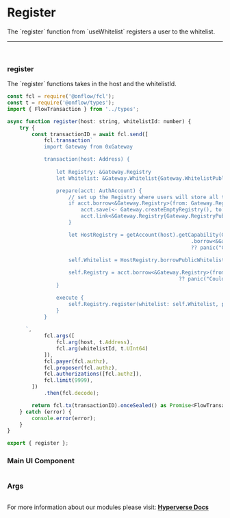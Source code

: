 # Register

<p> The `register` function from `useWhitelist` registers a user to the whitelist. </p>

---

<br>

### register

<p> The `register` functions takes in the host and the whitelistId. </p>

```jsx
const fcl = require('@onflow/fcl');
const t = require('@onflow/types');
import { FlowTransaction } from '../types';

async function register(host: string, whitelistId: number) {
	try {
		const transactionID = await fcl.send([
			fcl.transaction`
			import Gateway from 0xGateway

			transaction(host: Address) {
			
				let Registry: &Gateway.Registry
				let Whitelist: &Gateway.Whitelist{Gateway.WhitelistPublic}

				prepare(acct: AuthAccount) {
					// set up the Registry where users will store all their created events
					if acct.borrow<&Gateway.Registry>(from: Gateway.RegistryStoragePath) == nil {
						acct.save(<- Gateway.createEmptyRegistry(), to: Gateway.RegistryStoragePath)
						acct.link<&Gateway.Registry{Gateway.RegistryPublic}>(Gateway.RegistryPublicPath, target: Gateway.RegistryStoragePath)
					}

					let HostRegistry = getAccount(host).getCapability(Gateway.RegistryPublicPath)
															.borrow<&Gateway.Registry{Gateway.RegistryPublic}>()
															?? panic("Could not borrow the public Registry from the host.")
					
					self.Whitelist = HostRegistry.borrowPublicWhitelistRef(whitelistId: whitelistId)

					self.Registry = acct.borrow<&Gateway.Registry>(from:  Gateway.RegistryStoragePath)
														?? panic("Could not borrow the Registry from the signer of registering.")
				}

				execute {
					self.Registry.register(whitelist: self.Whitelist, params: {})
				}
			}
 
      `,
			fcl.args([
				fcl.arg(host, t.Address),
				fcl.arg(whitelistId, t.UInt64)
			]),
			fcl.payer(fcl.authz),
			fcl.proposer(fcl.authz),
			fcl.authorizations([fcl.authz]),
			fcl.limit(9999),
		])
			.then(fcl.decode);

		return fcl.tx(transactionID).onceSealed() as Promise<FlowTransaction>;
	} catch (error) {
		console.error(error);
	}
}

export { register };
```

### Main UI Component

```jsx

```

### Args

<p> </p>

```jsx

```

For more information about our modules please visit: [**Hyperverse Docs**](https://docs.hyperverse.dev)
